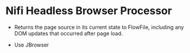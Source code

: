 Nifi Headless Browser Processor
================================

* Returns the page source in its current state to FlowFile, including any DOM updates that occurred after page load.

* Use JBrowser
